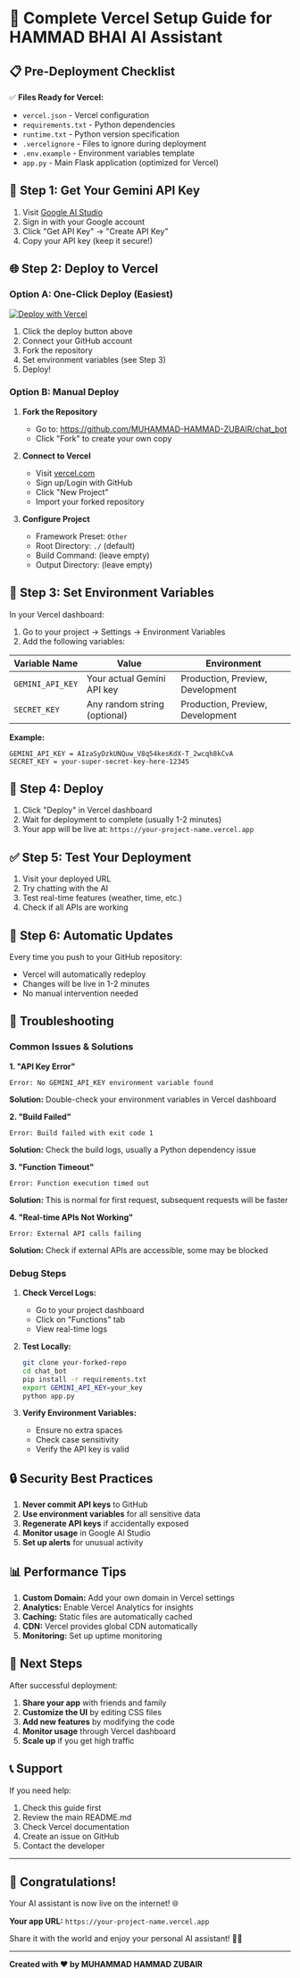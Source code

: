 # 🚀 Complete Vercel Setup Guide for HAMMAD BHAI AI Assistant

## 📋 Pre-Deployment Checklist

✅ **Files Ready for Vercel:**
- `vercel.json` - Vercel configuration
- `requirements.txt` - Python dependencies
- `runtime.txt` - Python version specification
- `.vercelignore` - Files to ignore during deployment
- `.env.example` - Environment variables template
- `app.py` - Main Flask application (optimized for Vercel)

## 🔑 Step 1: Get Your Gemini API Key

1. Visit [Google AI Studio](https://ai.google.dev/)
2. Sign in with your Google account
3. Click "Get API Key" → "Create API Key"
4. Copy your API key (keep it secure!)

## 🌐 Step 2: Deploy to Vercel

### Option A: One-Click Deploy (Easiest)

[![Deploy with Vercel](https://vercel.com/button)](https://vercel.com/new/clone?repository-url=https://github.com/MUHAMMAD-HAMMAD-ZUBAIR/chat_bot)

1. Click the deploy button above
2. Connect your GitHub account
3. Fork the repository
4. Set environment variables (see Step 3)
5. Deploy!

### Option B: Manual Deploy

1. **Fork the Repository**
   - Go to: https://github.com/MUHAMMAD-HAMMAD-ZUBAIR/chat_bot
   - Click "Fork" to create your own copy

2. **Connect to Vercel**
   - Visit [vercel.com](https://vercel.com)
   - Sign up/Login with GitHub
   - Click "New Project"
   - Import your forked repository

3. **Configure Project**
   - Framework Preset: `Other`
   - Root Directory: `./` (default)
   - Build Command: (leave empty)
   - Output Directory: (leave empty)

## 🔧 Step 3: Set Environment Variables

In your Vercel dashboard:

1. Go to your project → Settings → Environment Variables
2. Add the following variables:

| Variable Name | Value | Environment |
|---------------|-------|-------------|
| `GEMINI_API_KEY` | Your actual Gemini API key | Production, Preview, Development |
| `SECRET_KEY` | Any random string (optional) | Production, Preview, Development |

**Example:**
```
GEMINI_API_KEY = AIzaSyDzkUNQuw_V8q54kesKdX-T_2wcqh8kCvA
SECRET_KEY = your-super-secret-key-here-12345
```

## 🚀 Step 4: Deploy

1. Click "Deploy" in Vercel dashboard
2. Wait for deployment to complete (usually 1-2 minutes)
3. Your app will be live at: `https://your-project-name.vercel.app`

## ✅ Step 5: Test Your Deployment

1. Visit your deployed URL
2. Try chatting with the AI
3. Test real-time features (weather, time, etc.)
4. Check if all APIs are working

## 🔄 Step 6: Automatic Updates

Every time you push to your GitHub repository:
- Vercel will automatically redeploy
- Changes will be live in 1-2 minutes
- No manual intervention needed

## 🐛 Troubleshooting

### Common Issues & Solutions

**1. "API Key Error"**
```
Error: No GEMINI_API_KEY environment variable found
```
**Solution:** Double-check your environment variables in Vercel dashboard

**2. "Build Failed"**
```
Error: Build failed with exit code 1
```
**Solution:** Check the build logs, usually a Python dependency issue

**3. "Function Timeout"**
```
Error: Function execution timed out
```
**Solution:** This is normal for first request, subsequent requests will be faster

**4. "Real-time APIs Not Working"**
```
Error: External API calls failing
```
**Solution:** Check if external APIs are accessible, some may be blocked

### Debug Steps

1. **Check Vercel Logs:**
   - Go to your project dashboard
   - Click on "Functions" tab
   - View real-time logs

2. **Test Locally:**
   ```bash
   git clone your-forked-repo
   cd chat_bot
   pip install -r requirements.txt
   export GEMINI_API_KEY=your_key
   python app.py
   ```

3. **Verify Environment Variables:**
   - Ensure no extra spaces
   - Check case sensitivity
   - Verify the API key is valid

## 🔒 Security Best Practices

1. **Never commit API keys** to GitHub
2. **Use environment variables** for all sensitive data
3. **Regenerate API keys** if accidentally exposed
4. **Monitor usage** in Google AI Studio
5. **Set up alerts** for unusual activity

## 📊 Performance Tips

1. **Custom Domain:** Add your own domain in Vercel settings
2. **Analytics:** Enable Vercel Analytics for insights
3. **Caching:** Static files are automatically cached
4. **CDN:** Vercel provides global CDN automatically
5. **Monitoring:** Set up uptime monitoring

## 🎯 Next Steps

After successful deployment:

1. **Share your app** with friends and family
2. **Customize the UI** by editing CSS files
3. **Add new features** by modifying the code
4. **Monitor usage** through Vercel dashboard
5. **Scale up** if you get high traffic

## 📞 Support

If you need help:

1. Check this guide first
2. Review the main README.md
3. Check Vercel documentation
4. Create an issue on GitHub
5. Contact the developer

---

## 🎉 Congratulations!

Your AI assistant is now live on the internet! 🌐

**Your app URL:** `https://your-project-name.vercel.app`

Share it with the world and enjoy your personal AI assistant! 🤖✨

---

**Created with ❤️ by MUHAMMAD HAMMAD ZUBAIR**
